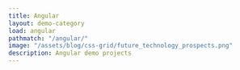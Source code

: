 ```yaml
---
title: Angular
layout: demo-category
load: angular
pathmatch: "/angular/"
image: "/assets/blog/css-grid/future_technology_prospects.png"
description: Angular demo projects
---
```


